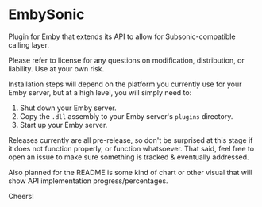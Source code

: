 # EmbySonic
Plugin for Emby that extends its API to allow for Subsonic-compatible calling layer.

Please refer to license for any questions on modification, distribution, or liability. Use at your own risk.

Installation steps will depend on the platform you currently use for your Emby server, but at a high level, you will simply need to:

1. Shut down your Emby server.
2. Copy the `.dll` assembly to your Emby server's `plugins` directory.
3. Start up your Emby server.

Releases currently are all pre-release, so don't be surprised at this stage if it does not function properly, or function whatsoever. That said, feel free to open an issue to make sure something is tracked & eventually addressed.

Also planned for the README is some kind of chart or other visual that will show API implementation progress/percentages.

Cheers!
